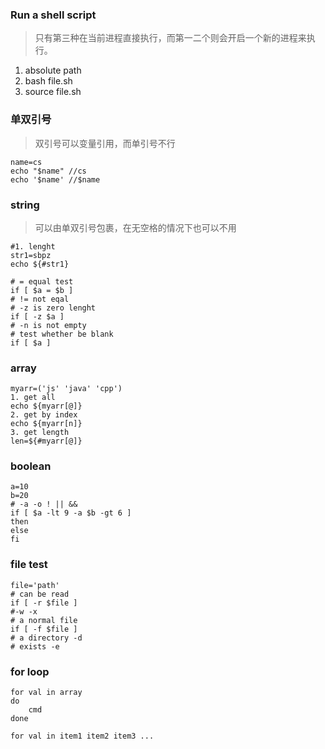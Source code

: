 ### Run a shell script
> 只有第三种在当前进程直接执行，而第一二个则会开启一个新的进程来执行。
1. absolute path  
2. bash file.sh
3. source file.sh

### 单双引号
> 双引号可以变量引用，而单引号不行
```
name=cs
echo "$name" //cs
echo '$name' //$name
```

### string
> 可以由单双引号包裹，在无空格的情况下也可以不用
```
#1. lenght
str1=sbpz
echo ${#str1}

# = equal test
if [ $a = $b ]
# != not eqal
# -z is zero lenght
if [ -z $a ]
# -n is not empty
# test whether be blank
if [ $a ]
```

### array
```
myarr=('js' 'java' 'cpp')
1. get all
echo ${myarr[@]}
2. get by index
echo ${myarr[n]}
3. get length
len=${#myarr[@]}
```

### boolean

```
a=10
b=20
# -a -o ! || &&
if [ $a -lt 9 -a $b -gt 6 ]
then
else 
fi
```

### file test
```
file='path'
# can be read
if [ -r $file ]
#-w -x
# a normal file 
if [ -f $file ]
# a directory -d
# exists -e
```


### for loop
```
for val in array
do 
    cmd
done

for val in item1 item2 item3 ...
```

